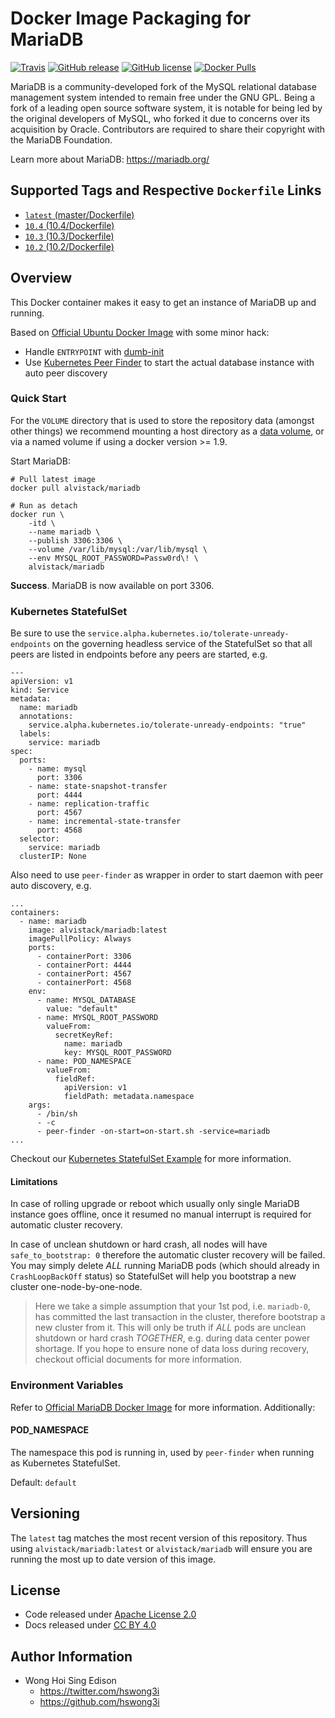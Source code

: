 # Docker Image Packaging for MariaDB

[![Travis](https://img.shields.io/travis/alvistack/docker-mariadb.svg)](https://travis-ci.org/alvistack/docker-mariadb)
[![GitHub release](https://img.shields.io/github/release/alvistack/docker-mariadb.svg)](https://github.com/alvistack/docker-mariadb/releases)
[![GitHub license](https://img.shields.io/github/license/alvistack/docker-mariadb.svg)](https://github.com/alvistack/docker-mariadb/blob/master/LICENSE)
[![Docker Pulls](https://img.shields.io/docker/pulls/alvistack/mariadb.svg)](https://hub.docker.com/r/alvistack/mariadb/)

MariaDB is a community-developed fork of the MySQL relational database management system intended to remain free under the GNU GPL. Being a fork of a leading open source software system, it is notable for being led by the original developers of MySQL, who forked it due to concerns over its acquisition by Oracle. Contributors are required to share their copyright with the MariaDB Foundation.

Learn more about MariaDB: <https://mariadb.org/>

## Supported Tags and Respective `Dockerfile` Links

  - [`latest` (master/Dockerfile)](https://github.com/alvistack/docker-mariadb/blob/master/Dockerfile)
  - [`10.4` (10.4/Dockerfile)](https://github.com/alvistack/docker-mariadb/blob/10.4/Dockerfile)
  - [`10.3` (10.3/Dockerfile)](https://github.com/alvistack/docker-mariadb/blob/10.3/Dockerfile)
  - [`10.2` (10.2/Dockerfile)](https://github.com/alvistack/docker-mariadb/blob/10.2/Dockerfile)

## Overview

This Docker container makes it easy to get an instance of MariaDB up and running.

Based on [Official Ubuntu Docker Image](https://hub.docker.com/_/ubuntu/) with some minor hack:

  - Handle `ENTRYPOINT` with [dumb-init](https://github.com/Yelp/dumb-init)
  - Use [Kubernetes Peer Finder](https://github.com/kubernetes/contrib/tree/master/peer-finder) to start the actual database instance with auto peer discovery

### Quick Start

For the `VOLUME` directory that is used to store the repository data (amongst other things) we recommend mounting a host directory as a [data volume](https://docs.docker.com/engine/tutorials/dockervolumes/#/data-volumes), or via a named volume if using a docker version \>= 1.9.

Start MariaDB:

    # Pull latest image
    docker pull alvistack/mariadb
    
    # Run as detach
    docker run \
        -itd \
        --name mariadb \
        --publish 3306:3306 \
        --volume /var/lib/mysql:/var/lib/mysql \
        --env MYSQL_ROOT_PASSWORD=Passw0rd\! \
        alvistack/mariadb

**Success**. MariaDB is now available on port 3306.

### Kubernetes StatefulSet

Be sure to use the `service.alpha.kubernetes.io/tolerate-unready-endpoints` on the governing headless service of the StatefulSet so that all peers are listed in endpoints before any peers are started, e.g.

    ---
    apiVersion: v1
    kind: Service
    metadata:
      name: mariadb
      annotations:
        service.alpha.kubernetes.io/tolerate-unready-endpoints: "true"
      labels:
        service: mariadb
    spec:
      ports:
        - name: mysql
          port: 3306
        - name: state-snapshot-transfer
          port: 4444
        - name: replication-traffic
          port: 4567
        - name: incremental-state-transfer
          port: 4568
      selector:
        service: mariadb
      clusterIP: None

Also need to use `peer-finder` as wrapper in order to start daemon with peer auto discovery, e.g.

    ...
    containers:
      - name: mariadb
        image: alvistack/mariadb:latest
        imagePullPolicy: Always
        ports:
          - containerPort: 3306
          - containerPort: 4444
          - containerPort: 4567
          - containerPort: 4568
        env:
          - name: MYSQL_DATABASE
            value: "default"
          - name: MYSQL_ROOT_PASSWORD
            valueFrom:
              secretKeyRef:
                name: mariadb
                key: MYSQL_ROOT_PASSWORD
          - name: POD_NAMESPACE
            valueFrom:
              fieldRef:
                apiVersion: v1
                fieldPath: metadata.namespace
        args:
          - /bin/sh
          - -c
          - peer-finder -on-start=on-start.sh -service=mariadb
    ...

Checkout our [Kubernetes StatefulSet Example](https://github.com/alvistack/docker-mariadb/tree/master/kubernetes) for more information.

#### Limitations

In case of rolling upgrade or reboot which usually only single MariaDB instance goes offline, once it resumed no manual interrupt is required for automatic cluster recovery.

In case of unclean shutdown or hard crash, all nodes will have `safe_to_bootstrap: 0` therefore the automatic cluster recovery will be failed. You may simply delete *ALL* running MariaDB pods (which should already in `CrashLoopBackOff` status) so StatefulSet will help you bootstrap a new cluster one-node-by-one-node.

> Here we take a simple assumption that your 1st pod, i.e. `mariadb-0`, has committed the last transaction in the cluster, therefore bootstrap a new cluster from it. This will only be truth if *ALL* pods are unclean shutdown or hard crash *TOGETHER*, e.g. during data center power shortage. If you hope to ensure none of data loss during recovery, checkout official documents for more information.

### Environment Variables

Refer to [Official MariaDB Docker Image](https://hub.docker.com/_/mariadb/) for more information. Additionally:

#### POD\_NAMESPACE

The namespace this pod is running in, used by `peer-finder` when running as Kubernetes StatefulSet.

Default: `default`

## Versioning

The `latest` tag matches the most recent version of this repository. Thus using `alvistack/mariadb:latest` or `alvistack/mariadb` will ensure you are running the most up to date version of this image.

## License

  - Code released under [Apache License 2.0](LICENSE)
  - Docs released under [CC BY 4.0](http://creativecommons.org/licenses/by/4.0/)

## Author Information

  - Wong Hoi Sing Edison
      - <https://twitter.com/hswong3i>
      - <https://github.com/hswong3i>
